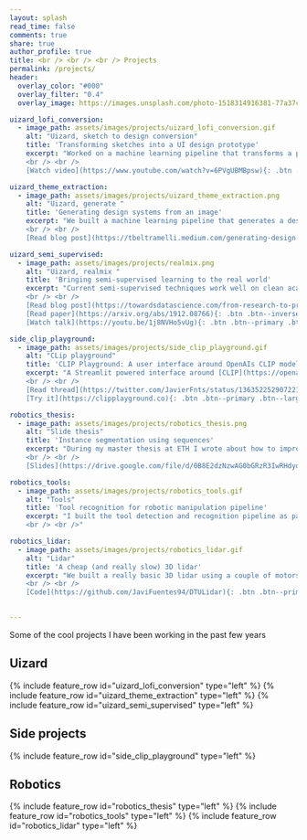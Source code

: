 ```yaml
---
layout: splash
read_time: false
comments: true
share: true
author_profile: true
title: <br /> <br /> <br /> Projects
permalink: /projects/
header:
  overlay_color: "#000"
  overlay_filter: "0.4"
  overlay_image: https://images.unsplash.com/photo-1518314916381-77a37c2a49ae?ixid=MXwxMjA3fDB8MHxwaG90by1wYWdlfHx8fGVufDB8fHw%3D&ixlib=rb-1.2.1&auto=format&fit=crop&w=1351&q=80

uizard_lofi_conversion:
  - image_path: assets/images/projects/uizard_lofi_conversion.gif
    alt: "Uizard, sketch to design conversion"
    title: 'Transforming sketches into a UI design prototype'
    excerpt: "Worked on a machine learning pipeline that transforms a picture of a rough sketch into a high fidelity design.
    <br /> <br />
    [Watch video](https://www.youtube.com/watch?v=6PVgUBMBpsw){: .btn .btn--inverse .btn--large} &emsp; [Try it](https://app.uizard.io/auth/sign-up){: .btn .btn--primary .btn--large}"

uizard_theme_extraction:
  - image_path: assets/images/projects/uizard_theme_extraction.png
    alt: "Uizard, generate "
    title: 'Generating design systems from an image'
    excerpt: "We built a machine learning pipeline that generates a design system (with styles for buttons, text and other components) from an image, webpage or Sketch file. 
    <br /> <br />
    [Read blog post](https://tbeltramelli.medium.com/generating-design-systems-using-deep-learning-abe8d1195960){: .btn .btn--inverse .btn--large} &emsp; [Try it](https://app.uizard.io/auth/sign-up){: .btn .btn--primary .btn--large}"

uizard_semi_supervised:
  - image_path: assets/images/projects/realmix.png
    alt: "Uizard, realmix "
    title: 'Bringing semi-supervised learning to the real world'
    excerpt: "Current semi-supervised techniques work well on clean academic datasets. What does it take to make them work while building a product? At Uizard we have done a bunch of research to answer this question. 
    <br /> <br />
    [Read blog post](https://towardsdatascience.com/from-research-to-production-with-deep-semi-supervised-learning-7caaedc39093){: .btn .btn--inverse .btn--large} &emsp;
    [Read paper](https://arxiv.org/abs/1912.08766){: .btn .btn--inverse .btn--large} &emsp;
    [Watch talk](https://youtu.be/1j8NVHo5vUg){: .btn .btn--primary .btn--large}"

side_clip_playground:
  - image_path: assets/images/projects/side_clip_playground.gif
    alt: "CLip playground"
    title: 'CLIP Playground: A user interface around OpenAIs CLIP model'
    excerpt: "A Streamlit powered interface around [CLIP](https://openai.com/blog/clip/). 
    <br /> <br />
    [Read thread](https://twitter.com/JavierFnts/status/1363522529072214019?s=20){: .btn .btn--inverse .btn--large} &emsp;
    [Try it](https://clipplayground.co){: .btn .btn--primary .btn--large}"

robotics_thesis:
  - image_path: assets/images/projects/robotics_thesis.png
    alt: "Slide thesis"
    title: 'Instance segmentation using sequences'
    excerpt: "During my master thesis at ETH I wrote about how to improve instance segmentation models (like Mask R-CNN) with a sequence of images. 
    <br /> <br />
    [Slides](https://drive.google.com/file/d/0B8E2dzNzwAG0bGRzR3IwRHdyd196ZVRkZjJnXzBhVnhLbzVV/view?usp=sharing){: .btn .btn--primary .btn--large}"

robotics_tools:
  - image_path: assets/images/projects/robotics_tools.gif
    alt: "Tools"
    title: 'Tool recognition for robotic manipulation pipeline'
    excerpt: "I built the tool detection and recognition pipeline as part of a robotics challenge.  
    <br /> <br />"

robotics_lidar:
  - image_path: assets/images/projects/robotics_lidar.gif
    alt: "Lidar"
    title: 'A cheap (and really slow) 3D lidar'
    excerpt: "We built a really basic 3D lidar using a couple of motors, a sensor and some electronics. Th Lidar will then send the measurements to a computer for visualization.  
    <br /> <br />
    [Code](https://github.com/JaviFuentes94/DTULidar){: .btn .btn--primary .btn--large}"

 
---
```

Some of the cool projects I have been working in the past few years
## Uizard
{% include feature_row id="uizard_lofi_conversion" type="left" %}
{% include feature_row id="uizard_theme_extraction" type="left" %}
{% include feature_row id="uizard_semi_supervised" type="left" %}

## Side projects
{% include feature_row id="side_clip_playground" type="left" %}
## Robotics
{% include feature_row id="robotics_thesis" type="left" %}
{% include feature_row id="robotics_tools" type="left" %}
{% include feature_row id="robotics_lidar" type="left" %}
